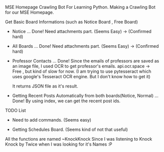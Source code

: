 MSE Homepage Crawling Bot
For Learning Python. Making a Crawling Bot for our MSE Homepage.

Get Basic Board Informations
(such as Notice Board , Free Board) 

- Notice ...  Done!
  Need attachments part. (Seems Easy) -> (Confirmed hard)
  
- All Boards ...  Done!
  Need attachments part. (Seems Easy) -> (Confirmed hard)

- Professor Contacts ... Done!
  Since the emails of professors are saved as an image file, I used OCR to get professor's emails.
  api.ocr.space -> Free , but kind of slow for now.
  (I am trying to use pytesseract which uses google's Tesseract OCR engine. But I don't know how to get it)
  
  It returns JSON file as it's result. 

- Getting Recent Posts Automatically from both boards(Notice, Normal) ... Done!
  By using index, we can get the recent post ids.


TODO List
- Need to add commands. (Seems easy)

- Getting Schedules Board. (Seems kind of not that useful)



All the functions are named ~KnockKnock Since I was listening to Knock Knock by Twice when I was looking for it's Names :P

